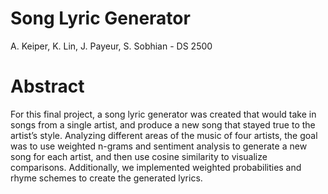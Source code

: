 # Song Lyric Generator
A. Keiper, K. Lin, J. Payeur, S. Sobhian - DS 2500

# Abstract
For this final project, a song lyric generator was created that would take in songs from a single artist, and produce a new song that stayed true to the artist’s style. Analyzing different areas of the music of four artists, the goal was to use weighted n-grams and sentiment analysis to generate a new song for each artist, and then use cosine similarity to visualize comparisons.
Additionally, we implemented weighted probabilities and rhyme schemes to create the generated lyrics. 

